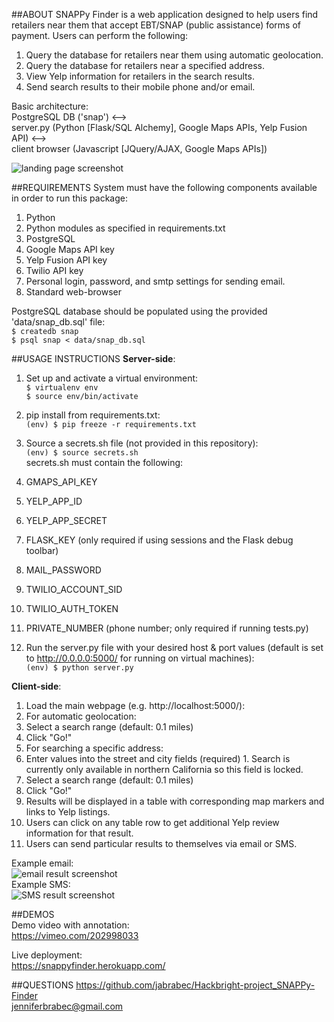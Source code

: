 ##ABOUT
SNAPPy Finder is a web application designed to help users find retailers near
them that accept EBT/SNAP (public assistance) forms of payment. Users can
perform the following:
 1. Query the database for retailers near them using automatic geolocation.
 2. Query the database for retailers near a specified address.
 3. View Yelp information for retailers in the search results.
 4. Send search results to their mobile phone and/or email.

Basic architecture:  
PostgreSQL DB ('snap') <-->  
    server.py (Python [Flask/SQL Alchemy], Google Maps APIs, Yelp Fusion API) <-->  
      client browser (Javascript [JQuery/AJAX, Google Maps APIs])  

![landing page screenshot](https://raw.githubusercontent.com/jabrabec/Hackbright-project_SNAPPy-Finder/master/static/img/landing_page.PNG)


##REQUIREMENTS
System must have the following components available in order to run this package:
 1. Python
  1. Python modules as specified in requirements.txt
 2. PostgreSQL
 3. Google Maps API key
 4. Yelp Fusion API key
 5. Twilio API key
 6. Personal login, password, and smtp settings for sending email.
 7. Standard web-browser

PostgreSQL database should be populated using the provided 'data/snap_db.sql'
file:  
 `$ createdb snap`  
 `$ psql snap < data/snap_db.sql`  
 

##USAGE INSTRUCTIONS
**Server-side**:
 1. Set up and activate a virtual environment:  
 `$ virtualenv env`  
 `$ source env/bin/activate`  

 2. pip install from requirements.txt:  
 `(env) $ pip freeze -r requirements.txt`  

 3. Source a secrets.sh file (not provided in this repository):  
 `(env) $ source secrets.sh`  
 secrets.sh must contain the following:
  1. GMAPS_API_KEY
  2. YELP_APP_ID
  3. YELP_APP_SECRET
  4. FLASK_KEY (only required if using sessions and the Flask debug toolbar)
  5. MAIL_PASSWORD
  6. TWILIO_ACCOUNT_SID
  7. TWILIO_AUTH_TOKEN
  8. PRIVATE_NUMBER (phone number; only required if running tests.py)  

 4. Run the server.py file with your desired host & port values (default is set
to http://0.0.0.0:5000/ for running on virtual machines):  
 `(env) $ python server.py`  


**Client-side**:
 1. Load the main webpage (e.g. http://localhost:5000/):
 2. For automatic geolocation:
  1. Select a search range (default: 0.1 miles)
  2. Click "Go!"
 3. For searching a specific address:
  1. Enter values into the street and city fields (required)
    1. Search is currently only available in northern California so this field is locked.
  2. Select a search range (default: 0.1 miles)
  3. Click "Go!"
 4. Results will be displayed in a table with corresponding map markers and
	links to Yelp listings.
 5. Users can click on any table row to get additional Yelp review information for that result.
 6. Users can send particular results to themselves via email or SMS.  

Example email:  
![email result screenshot](https://raw.githubusercontent.com/jabrabec/Hackbright-project_SNAPPy-Finder/master/static/img/email_example.PNG)  
Example SMS:  
![SMS result screenshot](https://raw.githubusercontent.com/jabrabec/Hackbright-project_SNAPPy-Finder/master/static/img/SMS_example.PNG)  


##DEMOS  
Demo video with annotation:  
https://vimeo.com/202998033  

Live deployment:  
https://snappyfinder.herokuapp.com/  


##QUESTIONS
https://github.com/jabrabec/Hackbright-project_SNAPPy-Finder  
jenniferbrabec@gmail.com
